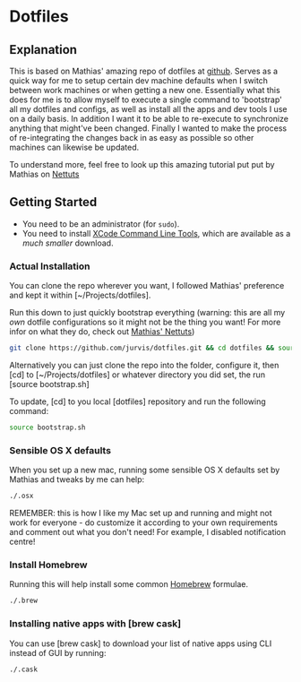 # Dotfiles

## Explanation
This is based on Mathias' amazing repo of dotfiles at [github](https://github.com/mathiasbynens/dotfiles/). Serves as a quick way for me to setup certain dev machine defaults when I switch between work machines or when getting a new one. Essentially what this does for me is to allow myself to execute a single command to 'bootstrap' all my dotfiles and configs, as well as install all the apps and dev tools I use on a daily basis. In addition I want it to be able to re-execute to synchronize anything that might've been changed. Finally I wanted to make the process of re-integrating the changes back in as easy as possible so other machines can likewise be updated.

To understand more, feel free to look up this amazing tutorial put put by Mathias on [Nettuts](http://net.tutsplus.com/tutorials/tools-and-tips/setting-up-a-mac-dev-machine-from-zero-to-hero-with-dotfiles/)

## Getting Started
* You need to be an administrator (for `sudo`).
* You need to install [XCode Command Line Tools](https://developer.apple.com/downloads/index.action?=command%20line%20tools), which are available as a _much smaller_ download.

### Actual Installation
You can clone the repo wherever you want, I followed Mathias' preference and kept it within [~/Projects/dotfiles].

Run this down to just quickly bootstrap everything (warning: this are all my *own* dotfile configurations so it might not be the thing you want! For more infor on what they do, check out [Mathias' Nettuts](http://net.tutsplus.com/tutorials/tools-and-tips/setting-up-a-mac-dev-machine-from-zero-to-hero-with-dotfiles/))

```sh
git clone https://github.com/jurvis/dotfiles.git && cd dotfiles && source bootstrap.sh
```

Alternatively you can just clone the repo into the folder, configure it, then [cd] to [~/Projects/dotfiles] or whatever directory you did set, the run [source bootstrap.sh]

To update, [cd] to you local [dotfiles] repository and run the following command:
```sh
source bootstrap.sh
```

### Sensible OS X defaults
When you set up a new mac, running some sensible OS X defaults set by Mathias and tweaks by me can help:
```sh
./.osx
```
REMEMBER: this is how I like my Mac set up and running and might not work for everyone - do customize it according to your own requirements and comment out what you don't need! For example, I disabled notification centre!

### Install Homebrew
Running this will help install some common [Homebrew](http://brew.sh/) formulae.
```sh
./.brew
```

### Installing native apps with [brew cask]
You can use [brew cask] to download your list of native apps using CLI instead of GUI by running:
```sh
./.cask
```
